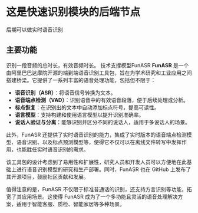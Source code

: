 
# 这是快速识别模块的后端节点
后期可以做实时语音识别
## 主要功能
识别一段音频的总时长，有效音频时长。
技术支撑模型FunASR 
**FunASR** 是一个由阿里巴巴达摩院开源的端到端语音识别工具包，旨在为学术研究和工业应用之间搭建桥梁。它提供了一系列丰富的语音处理功能，包括但不限于：

- **语音识别（ASR）**：将语音信号转换为文本。
- **语音端点检测（VAD）**：识别语音中的有效语音段落，便于后续处理或分析。
- **标点恢复**：在识别出的文本中自动添加标点符号，提高可读性。
- **语言模型**：支持构建和使用语言模型以提升识别准确率。
- **说话人验证与分离**：能够识别并区分不同的说话人，适用于多说话人的场景。

此外，FunASR 还提供了实时语音识别的能力，集成了实时版本的语音端点检测模型、语音识别、以及标点预测模型等，使得它不仅可以在离线文件转写中发挥作用，也能胜任实时语音识别的需求。

该工具包的设计考虑到了易用性和扩展性，研究人员和开发人员可以方便地在此基础上进行语音识别模型的研究和生产部署。同时，FunASR 也在 GitHub 上发布了其开源项目，鼓励社区贡献和发展。

值得注意的是，FunASR 不仅限于标准普通话的识别，还支持方言识别等功能，拓宽了其应用场景。这使得 FunASR 成为了一个多功能且灵活的语音处理解决方案，适用于智能客服、质检、智能家居等多种场景。